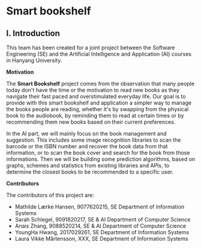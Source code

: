 Smart bookshelf
====

I. Introduction
----

This team has been created for a joint project between the Software Engineering (SE) and the Artificial Intelligence and Application (AI) courses in Hanyang University.

**Motivation**

The **Smart Bookshelf** project comes from the observation that many people today don't have the time or the motivation to read new books as they navigate their fast paced and overstimulated everyday life. Our goal is to provide with this smart bookshelf and application a simpler way to manage the books people are reading, whether it's by swapping from the physical book to the audiobook, by reminding them to read at certain times or by recommending them new books based on their current preferences.

In the AI part, we will mainly focus on the book management and suggestion. This includes some image recognition libraries to scan the barcode or the ISBN number and recover the book data from that information, or to scan the book cover and search for the book from those informations. Then we will be building some prediction algorithms, based on graphs, schemes and statistics from existing libraries and APIs, to determine the closest books to be recommended to a specific user.

**Contributors**

The contributors of this project are:

- Mathilde Lærke Hansen, 9077620215, SE
  Department of Information Systems
- Sarah Schlegel, 9091820217, SE & AI
  Department of Computer Science
- Anais Zhang, 9088520214, SE & AI
  Department of Computer Science
- YoungHa Hwang, 2017029261, SE
  Department of Information Systems
- Laura Vikke Mårtensson, XXX, SE
  Department of Information Systems

